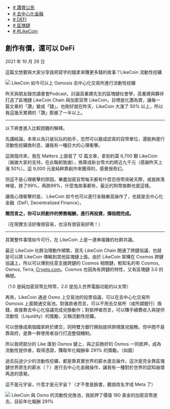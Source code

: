 +   [# 讚賞公民](https://matters.town/tags/4083-%E8%AE%9A%E8%B3%9E%E5%85%AC%E6%B0%91)
+   [# 去中心化金融](https://matters.town/tags/11119-%E5%8E%BB%E4%B8%AD%E5%BF%83%E5%8C%96%E9%87%91%E8%9E%8D)
+   [# DEFI](https://matters.town/tags/42705-DEFI)
+   [# 區塊鏈](https://matters.town/tags/2277-%E5%8D%80%E5%A1%8A%E9%8F%88)
+   [# #LikeCoin](https://matters.town/tags/66086-LikeCoin)

## 創作有價，還可以 DeFi

2021 年 10 月 29 日

這篇文想要與大家分享我把寫字的錢拿來賺更多錢的故事？LikeCoin 流動性挖礦

 ![](https://assets.matters.news/embed/e7a318a0-a63d-4fe0-853f-6d0cb502526f.png)
LikeCoin 如今可以上 Osmosis 去中心化交易所進行流動性挖礦

昨天與朋友錄完讀書會Podcast，討論高重建先生的區塊鏈社會學，高重建與夥伴打造了區塊鏈 LikeCoin Chain 與加密貨幣 LikeCoin，目標是化讚為賞，讓每一篇文章的「讚」變成「錢」。也剛好就在昨天，LikeCoin 大漲了 50% 以上，所以我這幾天累積的「讚」膨脹了一半以上。

* * *

以下將會進入比較困難的解釋。

先講結論，本來以為只是玩玩的拍手，忽然可以變成認真的貨幣單位，還能夠進行流動性挖礦換利息，讓我有一種巨大的心理衝擊。

這兩個月來，我在 Matters 上面發了 12 篇文章，拿到約莫 6,700 顆 LikeCoin（謝謝大家的支持，在此鞠躬致謝），換算成新台幣大約將近九千元（感謝昨天上漲 50%）。這 9,000 元是純粹靠創作來獲得的，感覺很奇幻。

但這不是心理衝擊的原因，畢盡加密貨幣每天都有什麼百倍幣突破天際，或是跌落神壇，跌了99%，再跌99%，什麼鬼故事都有，最近的狗幣族群也是這樣。

讓我心理衝擊的是， LikeCoin 如今也可以進行金融樂高操作了，也就是去中心化金融（DeFi, Decentralized Finance）。

**簡而言之，你可以把創作的勞務報酬，進行再投資，彈指間完成。**

（在現實生活好像很容易，也沒有很容易好嗎！）

* * *

其實整件事情如今可行，在 LikeCoin 上是一連串複雜的社群共識。

最近 LikeCoin 社群治理動作頻繁，首先 LikeCoin Chain 開通了跨鏈協議，也就是可以將 LikeCoin 傳輸到其他區塊鏈上面。由於 LikeCoin 架構在 Cosmos 跨鏈協議上，所以可以傳到任意支援跨鏈的 Cosmos 相關鏈，較知名的有 Cosmos, Osmos, Terra, [Crypto.com](http://crypto.com/?fbclid=IwAR1Saikjnhf8qEaZqrMAtQ3Lc6ODgmano-jYVM8pmKzHgUg-UUi48LyAIjs)。Cosmos 也因為有跨鏈的特性，又有區塊鏈 3.0 的稱號。

（1.0 是純加密貨幣比特幣，2.0 是加入世界電腦功能的以太幣）

再來，LikeCoin 通過 Osmo 上交易池的投票協議，可以在去中心化交易所 Osmosis 上面開通交易池。對匯款者而言，可以不用去交易所（或所謂銀行）換錢，直接靠去中心化協議完成兌換動作；對抵押者而言，可以賺手續費收入與提供流動性（Liquidity）的獎勵，又稱流動性挖礦。

可以想像成兩個國家終於建交，同時雙方銀行開始提供跨境匯兌服務。但中間不是靠政府，是靠一群使用者自行打造整個機制。

所以我把部分的 Like 匯到 Osmos 鏈上，與之前換好的 Osmos 一同抵押，成為流動性提供者，取得憑證，賺取年化報酬率 291% 的獎勵。（如圖）

過去玩過少少的流動性挖礦，都是靠真實世界的薪水進去操作。這次是完全靠區塊鏈世界原生的薪水（？）進行去中心化金融操作，讓我有一種對於世界的認知崩壞再造的感覺。

這不是元宇宙，什麼才是元宇宙？（才不會是臉書，聽說改名字成 Meta 了）

 ![](https://assets.matters.news/embed/36865f63-fc66-4145-add8-32d48e5acbe1.png)
LikeCoin 與 Osmo 的流動性兌換池，我抵押了價值 180 美金的加密貨幣進去，目前年化報酬 291%